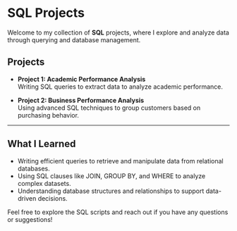 # SQL Projects

Welcome to my collection of **SQL** projects, where I explore and analyze data through querying and database management.

## Projects

- **Project 1: Academic Performance Analysis**  
  Writing SQL queries to extract data to analyze academic performance.

- **Project 2: Business Performance Analysis**  
  Using advanced SQL techniques to group customers based on purchasing behavior.


---

## What I Learned

- Writing efficient queries to retrieve and manipulate data from relational databases.  
- Using SQL clauses like JOIN, GROUP BY, and WHERE to analyze complex datasets.  
- Understanding database structures and relationships to support data-driven decisions.

Feel free to explore the SQL scripts and reach out if you have any questions or suggestions!
